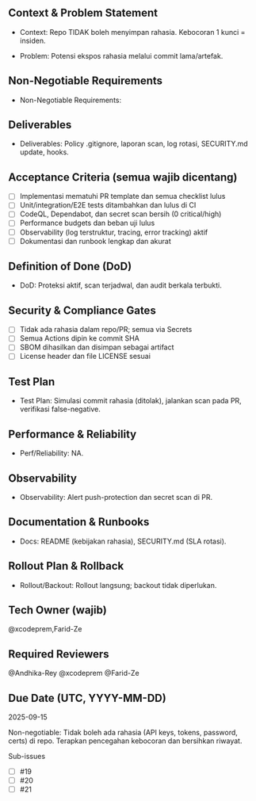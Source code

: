 <!-- AUTO:ENTERPRISE_TEMPLATE_V1 BEGIN -->
<!-- epic:#83 domain:1:Proteksi rahasia dan sanitasi riwayat git generated:2025-08-23T18:23:49.040Z -->
## Context & Problem Statement
- Context: Repo TIDAK boleh menyimpan rahasia. Kebocoran 1 kunci = insiden.

- Problem: Potensi ekspos rahasia melalui commit lama/artefak.

## Non-Negotiable Requirements
- Non-Negotiable Requirements:

## Deliverables
- Deliverables: Policy .gitignore, laporan scan, log rotasi, SECURITY.md update, hooks.

## Acceptance Criteria (semua wajib dicentang)
- [ ] Implementasi mematuhi PR template dan semua checklist lulus
- [ ] Unit/integration/E2E tests ditambahkan dan lulus di CI
- [ ] CodeQL, Dependabot, dan secret scan bersih (0 critical/high)
- [ ] Performance budgets dan beban uji lulus
- [ ] Observability (log terstruktur, tracing, error tracking) aktif
- [ ] Dokumentasi dan runbook lengkap dan akurat

## Definition of Done (DoD)
- DoD: Proteksi aktif, scan terjadwal, dan audit berkala terbukti.

## Security & Compliance Gates
- [ ] Tidak ada rahasia dalam repo/PR; semua via Secrets
- [ ] Semua Actions dipin ke commit SHA
- [ ] SBOM dihasilkan dan disimpan sebagai artifact
- [ ] License header dan file LICENSE sesuai

## Test Plan
- Test Plan: Simulasi commit rahasia (ditolak), jalankan scan pada PR, verifikasi false-negative.

## Performance & Reliability
- Perf/Reliability: NA.

## Observability
- Observability: Alert push-protection dan secret scan di PR.

## Documentation & Runbooks
- Docs: README (kebijakan rahasia), SECURITY.md (SLA rotasi).

## Rollout Plan & Rollback
- Rollout/Backout: Rollout langsung; backout tidak diperlukan.

## Tech Owner (wajib)
@xcodeprem,Farid-Ze

## Required Reviewers
@Andhika-Rey @xcodeprem @Farid-Ze

## Due Date (UTC, YYYY-MM-DD)
2025-09-15
<!-- AUTO:ENTERPRISE_TEMPLATE_V1 END -->

Non-negotiable: Tidak boleh ada rahasia (API keys, tokens, password, certs) di repo. Terapkan pencegahan kebocoran dan bersihkan riwayat.

Sub-issues
- [ ] #19
- [ ] #20
- [ ] #21
